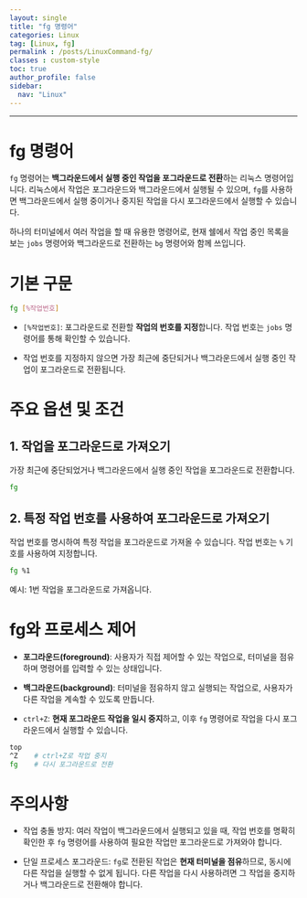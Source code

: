 ```yaml
---
layout: single
title: "fg 명령어"
categories: Linux
tag: [Linux, fg]
permalink : /posts/LinuxCommand-fg/
classes : custom-style
toc: true
author_profile: false
sidebar:
  nav: "Linux"
---
```


<hr>

# fg 명령어

`fg` 명령어는 **백그라운드에서 실행 중인 작업을 포그라운드로 전환**하는 리눅스 명령어입니다. 리눅스에서 작업은 포그라운드와 백그라운드에서 실행될 수 있으며, `fg`를 사용하면 백그라운드에서 실행 중이거나 중지된 작업을 다시 포그라운드에서 실행할 수 있습니다.

하나의 터미널에서 여러 작업을 할 때 유용한 명령어로, 현재 쉘에서 작업 중인 목록을 보는 `jobs` 명령어와 백그라운드로 전환하는 `bg` 명령어와 함께 쓰입니다. 

# 기본 구문

```bash
fg [%작업번호]
```

- `[%작업번호]`: 포그라운드로 전환할 **작업의 번호를 지정**합니다. 작업 번호는 `jobs` 명령어를 통해 확인할 수 있습니다.

- 작업 번호를 지정하지 않으면 가장 최근에 중단되거나 백그라운드에서 실행 중인 작업이 포그라운드로 전환됩니다.

# 주요 옵션 및 조건

## 1. 작업을 포그라운드로 가져오기

가장 최근에 중단되었거나 백그라운드에서 실행 중인 작업을 포그라운드로 전환합니다.

```bash
fg
```

## 2. 특정 작업 번호를 사용하여 포그라운드로 가져오기

작업 번호를 명시하여 특정 작업을 포그라운드로 가져올 수 있습니다. 작업 번호는 `%` 기호를 사용하여 지정합니다.

```bash
fg %1
```

예시: 1번 작업을 포그라운드로 가져옵니다.

# fg와 프로세스 제어

- **포그라운드(foreground)**: 사용자가 직접 제어할 수 있는 작업으로, 터미널을 점유하며 명령어를 입력할 수 있는 상태입니다.

- **백그라운드(background)**: 터미널을 점유하지 않고 실행되는 작업으로, 사용자가 다른 작업을 계속할 수 있도록 만듭니다.

- `ctrl+Z`: **현재 포그라운드 작업을 일시 중지**하고, 이후 `fg` 명령어로 작업을 다시 포그라운드에서 실행할 수 있습니다.

```bash
top
^Z    # ctrl+Z로 작업 중지
fg    # 다시 포그라운드로 전환
```

# 주의사항

- 작업 충돌 방지: 여러 작업이 백그라운드에서 실행되고 있을 때, 작업 번호를 명확히 확인한 후 `fg` 명령어를 사용하여 필요한 작업만 포그라운드로 가져와야 합니다.

- 단일 프로세스 포그라운드: `fg`로 전환된 작업은 **현재 터미널을 점유**하므로, 동시에 다른 작업을 실행할 수 없게 됩니다. 다른 작업을 다시 사용하려면 그 작업을 중지하거나 백그라운드로 전환해야 합니다.
